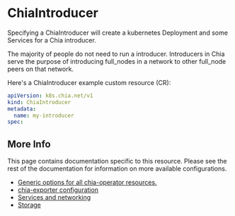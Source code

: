 # ChiaIntroducer

Specifying a ChiaIntroducer will create a kubernetes Deployment and some Services for a Chia introducer.

The majority of people do not need to run a introducer. Introducers in Chia serve the purpose of introducing full_nodes in a network to other full_node peers on that network.

Here's a ChiaIntroducer example custom resource (CR):

```yaml
apiVersion: k8s.chia.net/v1
kind: ChiaIntroducer
metadata:
  name: my-introducer
spec:
```

## More Info

This page contains documentation specific to this resource. Please see the rest of the documentation for information on more available configurations.

* [Generic options for all chia-operator resources.](all.md)
* [chia-exporter configuration](chia-exporter.md)
* [Services and networking](services-networking.md)
* [Storage](storage.md)
